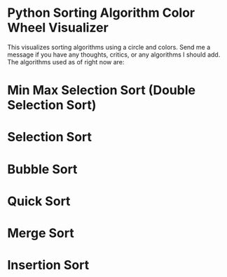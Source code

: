 # Python Sorting Algorithm Color Wheel Visualizer

This visualizes sorting algorithms using a circle and colors.
Send me a message if you have any thoughts, critics, or any algorithms I should add.
The algorithms used as of right now are:
# Min Max Selection Sort (Double Selection Sort)
# Selection Sort
# Bubble Sort
# Quick Sort
# Merge Sort
# Insertion Sort

